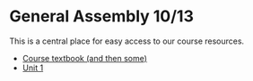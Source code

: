 # General Assembly 10/13
This is a central place for easy access to our course resources.
- [Course textbook (and then some)](https://romebell.gitbook.io/sei-1019/)
- [Unit 1](./unit_1.md)

